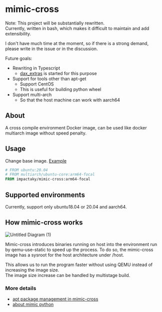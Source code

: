 # mimic-cross

Note: This project will be substantially rewritten.   
Currently, written in bash, which makes it difficult to maintain and add extensibility.

I don't have much time at the moment, so if there is a strong demand, please write in the issue or in the discussion.

Future goals: 

* Rewriting in Typescript
    * [dax_extras](https://github.com/impactaky/dax_extras) is started for this purpose
* Support for tools other than apt-get
    * Support CentOS
    * This is useful for building python wheel
* Support multi-arch
    * So that the host machine can work with aarch64
 
## About

A cross compile environment Docker image,
can be used like docker multiarch image without speed penalty.

## Usage

Change base image. [Example](/example/binutils.dockerfile)  

```Dockerfile
# FROM ubuntu:20.04
# FROM multiarch/ubuntu-core:arm64-focal
FROM impactaky/mimic-cross:arm64-focal
```

## Supported environments

Currently, support only ubuntu18.04 or 20.04 and aarch64. 

## How mimic-cross works

![Untitled Diagram (1)](https://user-images.githubusercontent.com/37619203/131243313-c4f6264f-621c-47b6-981b-a76f4ec7902f.png)


Mimic-cross introduces binaries running on host into the environment run by qemu-use-static to speed up the process.
To do so, the mimic-cross image has a sysroot for the host architecture under /host.

This allows us to run the program faster without using QEMU instead of increasing the image size.  
The image size increase can be handled by multistage build.

### More details

* [apt package management in mimic-cross](docs/apt-get.md)
* [about mimic python](docs/python3.md)



